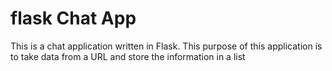 # flask Chat App

This is a chat application written in Flask. This purpose of this application
is to take data from a URL and store the information in a list